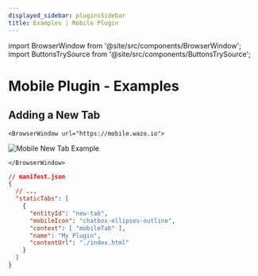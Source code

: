 ```yaml
---
displayed_sidebar: pluginsSidebar
title: Examples | Mobile Plugin
---
```


import BrowserWindow from '@site/src/components/BrowserWindow';
import ButtonsTrySource from '@site/src/components/ButtonsTrySource';

# Mobile Plugin - Examples

## Adding a New Tab

```mdx-code-block
<BrowserWindow url="https://mobile.wazo.io">
```
![Mobile New Tab Example](/img/plugins/ui/mobile/example-general-mobile.jpg)
```mdx-code-block
</BrowserWindow>
```

```json
// manifest.json
{
  // ...
  "staticTabs": [
    {
      "entityId": "new-tab",
      "mobileIcon": "chatbox-ellipses-outline",
      "context": [ "mobileTab" ],
      "name": "My Plugin",
      "contentUrl": "./index.html"
    }
  ]
}

```

<ButtonsTrySource
    product="app"
    source="https://github.com/wazo-communication/developers.wazo.io/tree/main/static/examples/mobile/general"
/>
